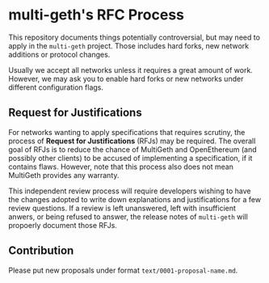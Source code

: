 # multi-geth's RFC Process

This repository documents things potentially controversial, but may need to apply in the `multi-geth` project. Those includes hard forks, new network additions or protocol changes.

Usually we accept all networks unless it requires a great amount of work. However, we may ask you to enable hard forks or new networks under different configuration flags.

## Request for Justifications

For networks wanting to apply specifications that requires scrutiny, the process of **Request for Justifications** (RFJs) may be required. The overall goal of RFJs is to reduce the chance of MultiGeth and OpenEthereum (and possibly other clients) to be accused of implementing a specification, if it contains flaws. However, note that this process also does not mean MultiGeth provides any warranty.

This independent review process will require developers wishing to have the changes adopted to write down explanations and justifications for a few review questions. If a review is left unanswered, left with insufficient anwers, or being refused to answer, the release notes of `multi-geth` will propoerly document those RFJs.

## Contribution

Please put new proposals under format `text/0001-proposal-name.md`.
